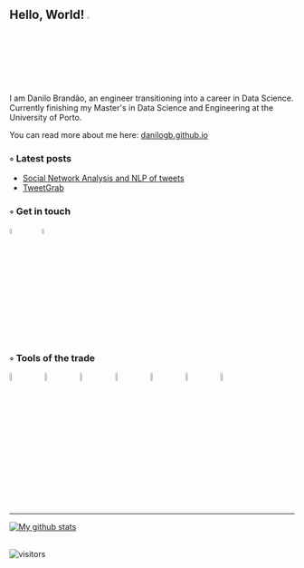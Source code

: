
## **Hello, World!** <picture><img src="https://media.giphy.com/media/hvRJCLFzcasrR4ia7z/giphy.gif" width="3%"></img></picture>

I am Danilo Brandão, an engineer transitioning into a career in Data Science.\
Currently finishing my Master's in Data Science and Engineering at the University of Porto.

<!-- Some of my interests are:\
<picture><img src="https://images.vexels.com/media/users/3/143276/isolated/preview/98336182a8a47d620c44bc80a1a4abdc-cog-wheel.png" width="3%"></picture>Algorithms and Data Structures&emsp; 🤖 Machine Learning&emsp; 📚 Natural Language Processing&emsp; -->


You can read more about me here: [danilogb.github.io](https://danilogb.github.io)


<!-- ## Latest posts -->
### **◦ Latest posts**
<!-- BLOG-POST-LIST:START -->
- [Social Network Analysis and NLP of tweets](https://danilogb.github.io/2023/02/03/tweets_sna.html)
- [TweetGrab](https://danilogb.github.io/2023/01/17/tweetgrab.html)
<!-- BLOG-POST-LIST:END -->

### **◦ Get in touch**
<a href="mailto:brandaodanilog@gmail.com" target="blank"><img src="https://cdn-icons-png.flaticon.com/512/747/747483.png" width="5%"></img></a>&emsp;&emsp;
<a href="https://www.linkedin.com/in/dgbrandao/" target="blank"><img src="https://cdn-icons-png.flaticon.com/512/1384/1384072.png" width="5%"></img></a>

### **◦ Tools of the trade**

<picture><img src="https://cdn-icons-png.flaticon.com/512/3098/3098090.png" width="6%"></picture>&emsp;&emsp;
<picture><img src="https://cdn-icons-png.flaticon.com/512/4248/4248443.png" width="6%"></picture>&emsp;&emsp;
<picture><img src="https://cdn-icons-png.flaticon.com/512/2103/2103665.png" width="6%"></picture>&emsp;&emsp;
<picture><img src="https://cdn.iconscout.com/icon/free/png-512/vscode-4069952-3365471.png?f=avif&w=512" width="6%"></picture>&emsp;&emsp;
<picture><img src="https://cdn-icons-png.flaticon.com/512/5098/5098212.png" width="6%"></picture>&emsp;&emsp;
<picture><img src="https://cdn-icons-png.flaticon.com/512/5968/5968520.png" width="6%"></picture>&emsp;&emsp;
<picture><img src="https://cdn-icons-png.flaticon.com/512/5968/5968472.png" width="6%"></picture>&emsp;&emsp;

---
<a href="https://github.com/anuraghazra/github-readme-stats">
  <img align="center" src="https://github-readme-stats.anuraghazra1.vercel.app/api?username=danilogb&show_icons=true&line_height=27&include_all_commits=true&theme=tokyonight" alt="My github stats" />
</a>
<!--Stats badge 'tokyonight' theme colors: blue=#628FDB green=#2E8B84 lilac=#B185E0 -->

\
![visitors](https://visitor-badge.glitch.me/badge?page_id=danilogb&left_color=purple&right_color=teal)
